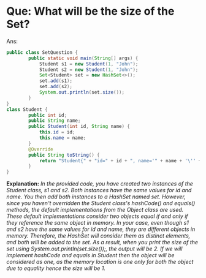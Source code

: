# Que: What will be the size of the Set? 
Ans:
```java
public class SetQuestion {
	    public static void main(String[] args) {
	        Student s1 = new Student(1, "John");
	        Student s2 = new Student(1, "John");
	        Set<Student> set = new HashSet<>();
	        set.add(s1);
	        set.add(s2);
	        System.out.println(set.size());
	    }
}
class Student {
	    public int id;
	    public String name;
	    public Student(int id, String name) {
	        this.id = id;
	        this.name = name;
	    }
	    @Override
	    public String toString() {
	        return "Student{" + "id=" + id + ", name='" + name + '\'' + '}';
	    }
}
```
**Explanation:** 
*In the provided code, you have created two instances of the Student class, s1 and s2. Both instances have the same values for id and name. You then add both instances to a HashSet named set. However, since you haven't overridden the Student class's hashCode() and equals() methods, the default implementations from the Object class are used. These default implementations consider two objects equal if and only if they reference the same object in memory.
In your case, even though s1 and s2 have the same values for id and name, they are different objects in memory. Therefore, the HashSet will consider them as distinct elements, and both will be added to the set.
As a result, when you print the size of the set using System.out.println(set.size());, the output will be 2. If we will implement hashCode and equals in Student then the object will be considered as one, as the memory location is one only for both the object due to equality hence the size will be 1.*
